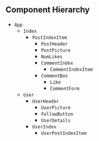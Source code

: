 ## Component Hierarchy

* `App`
  * `Index`
    * `PostIndexItem`
      * `PostHeader`
      * `PostPicture`
      * `NumLikes`
      * `CommentIndex`
        * `CommentIndexItem`
      * `CommentBox`
        * `Like`
        * `CommentForm`
  * `User`
    * `UserHeader`
      * `UserPicture`
      * `FollowButton`
      * `UserDetails`
    * `UserIndex`
      * `UserPostIndexItem`
